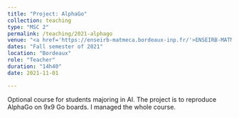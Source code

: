 ```yaml
---
title: "Project: AlphaGo"
collection: teaching
type: "MSC 2"
permalink: /teaching/2021-alphago
venue: "<a href='https://enseirb-matmeca.bordeaux-inp.fr/'>ENSEIRB-MATMECA</a>"
dates: "Fall semester of 2021"
location: "Bordeaux"
role: "Teacher"
duration: "14h40"
date: 2021-11-01

---
```


Optional course for students majoring in AI.
The project is to reproduce AlphaGo on 9x9 Go boards.
I managed the whole course.
